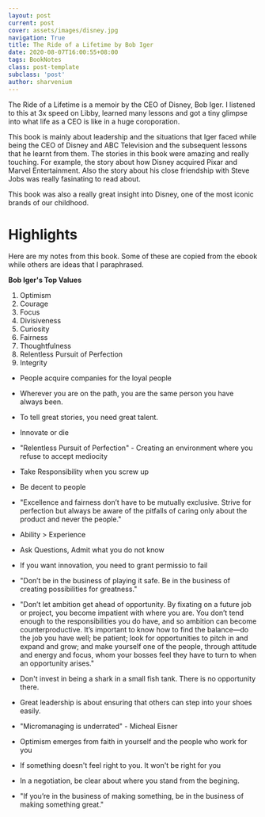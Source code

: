 ```yaml
---
layout: post
current: post
cover: assets/images/disney.jpg
navigation: True
title: The Ride of a Lifetime by Bob Iger
date: 2020-08-07T16:00:55+08:00
tags: BookNotes
class: post-template
subclass: 'post'
author: sharvenium
---
```

 
The Ride of a Lifetime is a memoir by the CEO of Disney, Bob Iger. I listened to this at 3x speed on Libby, learned many lessons and got a tiny glimpse into what life as a CEO is like in a huge coroporation. 

This book is mainly about leadership and the situations that Iger faced while being the CEO of Disney and ABC Television and the subsequent lessons that he learnt from them. The stories in this book were amazing and really touching. For example, the story about how Disney acquired Pixar and Marvel Entertainment. Also the story about his close friendship with Steve Jobs was really fasinating to read about. 

This book was also a really great insight into Disney, one of the most iconic brands of our childhood.

# Highlights

Here are my notes from this book. Some of these are copied from the ebook while others are ideas that I paraphrased. 

**Bob Iger's Top Values**

1. Optimism 
2. Courage 
3. Focus
4. Divisiveness 
5. Curiosity
6. Fairness 
7. Thoughtfulness 
8. Relentless Pursuit of Perfection
9. Integrity

- People acquire companies for the loyal people 

- Wherever  you are on the path, you are the same person you have always been.

- To tell great stories, you need great talent.  

- Innovate or die

- "Relentless Pursuit of Perfection" - Creating an environment where you refuse to accept mediocity

- Take Responsibility when you screw up

- Be decent to people

- "Excellence and fairness don’t have to be mutually exclusive. Strive for perfection but always be aware of the pitfalls of caring only about the product and never the people."

- Ability > Experience

- Ask Questions, Admit what you do not know

- If you want innovation, you need to grant permissio to fail

- "Don’t be in the business of playing it safe. Be in the business of creating possibilities for greatness."

- "Don’t let ambition get ahead of opportunity. By fixating on a future job or project, you become impatient with where you are. You don’t tend enough to the responsibilities you do have, and so ambition can become counterproductive. It’s important to know how to find the balance—do the job you have well; be patient; look for opportunities to pitch in and expand and grow; and make yourself one of the people, through attitude and energy and focus, whom your bosses feel they have to turn to when an opportunity arises."

- Don't invest in being a shark in a small fish tank. There is no opportunity there.

- Great leadership is about ensuring that others can step into your shoes easily.

- "Micromanaging is underrated" - Micheal Eisner

- Optimism emerges from faith in yourself and the people who work for you

- If something doesn't feel right to you. It won't be right for you

- In a negotiation, be clear about where you stand from the begining.

- "If you’re in the business of making something, be in the business of making something great."


